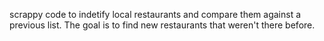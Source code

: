 scrappy code to indetify local restaurants and compare them against a previous list. The goal is to find new restaurants that weren't there before. 
